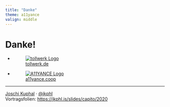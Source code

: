 ```yaml
---
title: "Danke"
theme: a11yance
valign: middle
---
```

# Danke!

<ul id="logos" class="static">
<li>
<a href="https://tollwerk.de" target="_blank">
<figure>
<img src="images/tollwerk.svg" alt="tollwerk Logo"/>
<figcaption>tollwerk.de</figcaption>
</figure>
</a>
</li>
<li>
<a href="https://a11yance.coop" target="_blank">
<figure>
<img src="images/a11yance.svg" alt="A11YANCE Logo"/>
<figcaption>a11yance.coop</figcaption>
</figure>
</a>
</li>
</ul>

---
<div class="p-author h-card">
<a href="https://jkphl.is" target="_blank" rel="me"><span class="p-given-name">Joschi</span> <span class="p-family-name">Kuphal</span></a> · <a href="https://twitter.com/jkphl" rel="me" target="_blank">@jkphl</a>
</div>
<div>
Vortragsfolien: <a href="https://jkphl.is/slides/capito/2020" target="_top" rel="noopener">https://jkphl.is/slides/capito/2020</a>
</div>
